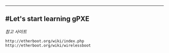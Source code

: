 ---------------------------------------------------------------
#Let's start learning gPXE
---------------------------------------------------------------
*참고 사이트*
```
http://etherboot.org/wiki/index.php
http://etherboot.org/wiki/wirelessboot
```

